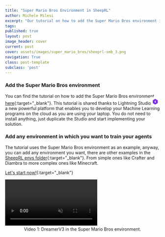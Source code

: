 ```yaml
---
title: "Super Mario Bros Environment in SheepRL"
author: Michele Milesi
excerpt: "Our tutorial on how to add the Super Mario Bros environment in SheepRL is now available!"
tags:
published: true
layout: post
image_header: cover
current: post
cover: assets/images/super_mario_bros/sheeprl-smb_3.png
navigation: True
class: post-template
subclass: 'post'
---
```


### Add the Super Mario Bros environment
You can find the tutorial on how to add the Super Mario Bros environment [here](https://lightning.ai/or-bix-srl/studios/sheeprl-how-to-integrate-super-mario-bros-enviroment?view=public&section=tutorials){:target="_blank"}. This tutorial is shared thanks to Lightning Studio <img src="/assets/images/lightning_logo.webp" style="display: inline;height: 30px;width: 30px;position: relative;margin: -5px;top: 0px;"/>: a new powerful platform that enables you to develop your Machine Learning programs on the cloud as you are using your laptop.
You do not need to install anything, just duplicate the Studio and start implementing your solution.

### Add any environment in which you want to train your agents
The tutorial uses the Super Mario Bros environment as an example, anyway, you can add any environment you want, there are other examples in the [SheepRL envs folder](https://github.com/Eclectic-Sheep/sheeprl/tree/main/sheeprl/envs){:target="_blank"}. From simple ones like Crafter and Diambra to more complex ones like Minecraft.

[Let's start now!](https://lightning.ai/or-bix-srl/studios/sheeprl-how-to-integrate-super-mario-bros-enviroment?view=public&section=tutorials){:target="_blank"}

<video muted autoplay loop controls>
    <source src="/assets/videos/super_mario_dreamerV3.mp4" type="video/mp4" />
</video><image_caption style="margin-bottom:28px; width: 100%; text-align: center; display: block;">Video 1: DreamerV3 in the Super Mario Bros environment. </image_caption>